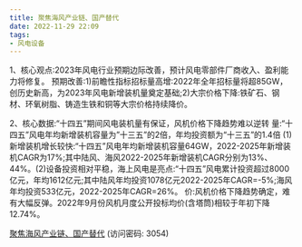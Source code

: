 ```yaml
---
title: 聚焦海风产业链、国产替代
date: 2022-11-29 22:09
tags:
- 风电设备
---
```

1、核心观点:2023年风电行业预期边际改善，预计风电零部件厂商收入、盈利能力将修复。
预期改善:1)前瞻性指标招标量高增:2022年全年招标量将超85GW，创历史新高，为2023年风电新增装机量奠定基础;2)大宗价格下降:铁矿石、钢材、环氧树脂、铸造生铁和铜等大宗价格持续降价。
<!-- more -->
2、核心数据:“十四五”期间风电装机量有保证，风机价格下降趋势难以逆转
量:“十四五”风电年均新增装机容量为”十三五”的2倍，年均投资额为“十三五”的1.4倍
(1)新增装机增长较快:“十四五”风电年均新增装机容量64GW，2022-2025年新增装机CAGR为17%;其中陆风、海风2022-2025年新增装机CAGR分别为13%、44%。(2)设备投资相对平稳，海上风电是亮点:“十四五”风电累计投资超过8000亿元，年均1612亿元;其中陆风年均投资1078亿元2022-2025年CAGR=-5%;海风年均投资533亿元，2022-2025年CAGR=26%。
价:风机价格下降趋势确定，难有大幅反弹。2022年9月份风机月度公开投标均价(含塔筒)相较于年初下降12.74%。

[聚焦海风产业链、国产替代](https://url12.ctfile.com/f/3948612-735795275-5caf3f?p=3054)
(访问密码: 3054)

